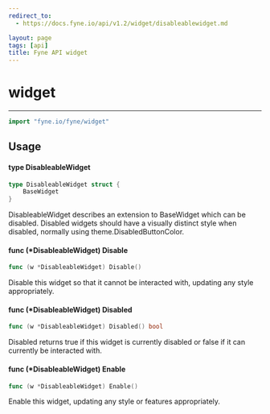 ```yaml
---
redirect_to:
  - https://docs.fyne.io/api/v1.2/widget/disableablewidget.md

layout: page
tags: [api]
title: Fyne API widget
---
```



# widget
---
```go
import "fyne.io/fyne/widget"
```

## Usage

#### type DisableableWidget

```go
type DisableableWidget struct {
	BaseWidget
}
```

DisableableWidget describes an extension to BaseWidget which can be disabled. Disabled widgets should have a visually distinct style when disabled, normally using theme.DisabledButtonColor.

#### func (*DisableableWidget) Disable

```go
func (w *DisableableWidget) Disable()
```
Disable this widget so that it cannot be interacted with, updating any style appropriately.

#### func (*DisableableWidget) Disabled

```go
func (w *DisableableWidget) Disabled() bool
```
Disabled returns true if this widget is currently disabled or false if it can currently be interacted with.

#### func (*DisableableWidget) Enable

```go
func (w *DisableableWidget) Enable()
```
Enable this widget, updating any style or features appropriately.
